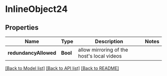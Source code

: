 # InlineObject24

## Properties
Name | Type | Description | Notes
------------ | ------------- | ------------- | -------------
**redundancyAllowed** | **Bool** | allow mirroring of the host&#39;s local videos | 

[[Back to Model list]](../README.md#documentation-for-models) [[Back to API list]](../README.md#documentation-for-api-endpoints) [[Back to README]](../README.md)


